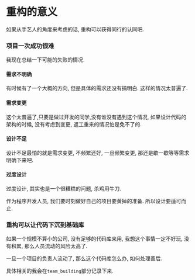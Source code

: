 重构的意义
===

如果从手艺人的角度来考虑的话, 重构可以获得同行的认同吧.

### 项目一次成功很难

我现在总结一下可能的失败的情况.

#### 需求不明确

有时候有了一个大概的方向, 但是具体的需求还没有搞明白. 这样的情况太普遍了.


#### 需求变更
这个太普遍了,只要是做过开发的同学,没有谁没有遇到这个情况, 如果设计代码的架构的时候, 没有考虑到变更, 返工重来的情况怕是免不了的.


#### 设计不足
设计不足最怕的就是需求变更, 不频繁还好, 一旦频繁变更, 那还是歇一歇等等需求明确下来吧.

#### 过度设计
过度设计, 其实也是一个很糟糕的问题, 杀鸡用牛刀.

作为程序开发人员, 我们要时刻做好自己的项目要黄掉的准备. 所以设计要适可而止.

### 重构可以让代码下沉到基础库

如果一个规模不算小的公司, 没有足够的代码库来用, 我想这个事情一定不好玩, 没有积累, 那么人员流动的风险太高了.

一旦一个项目的负责人流动了, 那么这个代码库怎么办, 如何处理善后.

具体相关的我会在`team_building`部分记录下来.
